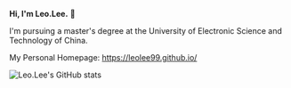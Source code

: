 **Hi, I'm Leo.Lee.** 👋

I'm pursuing a master's degree at the University of Electronic Science and Technology of China.

My Personal Homepage: https://leolee99.github.io/

![Leo.Lee's GitHub stats](https://github-readme-stats-one-bice.vercel.app/api?username=leolee99&show_icons=true&include_all_commits=true&count_private=true&role=OWNER,ORGANIZATION_MEMBER,COLLABORATOR)

